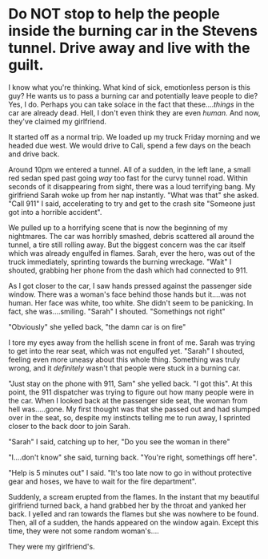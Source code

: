 # Do NOT stop to help the people inside the burning car in the Stevens tunnel. Drive away and live with the guilt.
I know what you're thinking. What kind of sick, emotionless person is this guy? He wants us to pass a burning car and potentially leave people to die? Yes, I do. Perhaps you can take solace in the fact that these....*things* in the car are already dead. Hell, I don't even think they are even *human.* And now, they've claimed my girlfriend.

It started off as a normal trip. We loaded up my truck Friday morning and we headed due west. We would drive to Cali, spend a few days on the beach and drive back.

Around 10pm we entered a tunnel. All of a sudden, in the left lane, a small red sedan sped past going *way* too fast for the curvy tunnel road. Within seconds of it disappearing from sight, there was a loud terrifying bang. My girlfriend Sarah woke up from her nap instantly. "What was that" she asked. "Call 911" I said, accelerating to try and get to the crash site "Someone just got into a horrible accident".

We pulled up to a horrifying scene that is now the beginning of my nightmares. The car was horribly smashed, debris scattered all around the tunnel, a tire still rolling away. But the biggest concern was the car itself which was already engulfed in flames. Sarah, ever the hero, was out of the truck immediately, sprinting towards the burning wreckage. "Wait" I shouted, grabbing her phone from the dash which had connected to 911.

As I got closer to the car, I saw hands pressed against the passenger side window. There was a woman's  face behind those hands but it....was not human. Her face was white, too white. She didn't seem to be panicking. In fact, she was....smiling. "Sarah" I shouted. "Somethings not right"

"Obviously" she yelled back, "the damn car is on fire"

I tore my eyes away from the hellish scene in front of me. Sarah was trying to get into the rear seat, which was not engulfed yet. "Sarah" I shouted, feeling even more uneasy about this whole thing. Something was truly wrong, and it *definitely* wasn't that people were stuck in a burning car.

"Just stay on the phone with 911, Sam" she yelled back. "I got this". At this point, the 911 dispatcher was trying to figure out how many people were in the car. When I looked back at the passenger side seat, the woman from hell was.....gone. My first thought was that she passed out and had slumped over in the seat, so, despite my instincts telling me to run away, I sprinted closer to the back door to join Sarah.

"Sarah" I said, catching up to her, "Do you see the woman in there"

"I....don't know" she said, turning back. "You're right, somethings off here".

"Help is 5 minutes out" I said. "It's too late now to go in without protective gear and hoses, we have to wait for the fire department".

Suddenly, a scream erupted from the flames. In the instant that my beautiful girlfriend turned back, a hand grabbed her by the throat and yanked her back. I yelled and ran towards the flames but she was nowhere to be found. Then, all of a sudden, the hands appeared on the window again. Except this time, they were not some random woman's....

They were my girlfriend's.